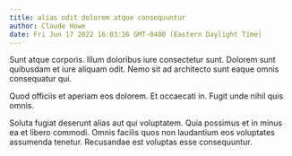 ```yaml
---
title: alias odit dolorem atque consequuntur
author: Claude Howe
date: Fri Jun 17 2022 16:03:26 GMT-0400 (Eastern Daylight Time)
---
```

Sunt atque corporis. Illum doloribus iure consectetur sunt. Dolorem sunt quibusdam et iure aliquam odit. Nemo sit ad architecto sunt eaque omnis consequatur qui.

 Quod officiis et aperiam eos dolorem. Et occaecati in. Fugit unde nihil quis omnis.

 Soluta fugiat deserunt alias aut qui voluptatem. Quia possimus et in minus ea et libero commodi. Omnis facilis quos non laudantium eos voluptates assumenda tenetur. Recusandae est voluptas esse consequuntur.